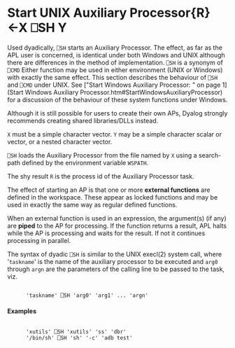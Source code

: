 




<h1 class="heading"><span class="name">Start UNIX Auxiliary Processor</span><span class="command">{R}←X ⎕SH Y</span></h1>

Used dyadically, `⎕SH` starts an Auxiliary Processor. The effect, as far as the APL user is concerned, is identical under both Windows and UNIX although there are differences in the method of implementation. `⎕SH` is a synonym of `⎕CMD` Either function may be used in either environment (UNIX or Windows) with exactly the same effect. This section describes the behaviour of `⎕SH` and `⎕CMD` under UNIX. See ["Start Windows Auxiliary Processor: " on page 1](Start Windows Auxiliary Processor.htm#StartWindowsAuxiliaryProcessor) for a discussion of the behaviour of these system functions under Windows.


Although it is still possible for users to create their own APs, Dyalog strongly recommends creating shared libraries/DLLs instead.



`X` must be a simple character vector. `Y` may be a simple character scalar or vector, or a nested character vector.


`⎕SH` loads the Auxiliary Processor from the file named by `X` using a search-path defined by the environment variable `WSPATH`.


The shy result `R` is the process id of the Auxiliary Processor task.


The effect of starting an AP is that one or more **external functions** are defined in the workspace. These appear as locked functions and may be used in exactly the same way as regular defined functions.


When an external function is used in an expression, the argument(s) (if any) are **piped** to the AP for processing. If the function returns a result, APL halts while the AP is processing and waits for the result. If not it continues processing in parallel.


The syntax of dyadic `⎕SH` is similar to the UNIX execl(2) system call, where '`taskname`' is the name of the auxiliary processor to be executed and `arg0` through `argn` are the parameters of the calling line to be passed to the task, viz.
```apl

      'taskname' ⎕SH 'arg0' 'arg1' ... 'argn'

```

#### Examples
```apl

      'xutils' ⎕SH 'xutils' 'ss' 'dbr'
      '/bin/sh' ⎕SH 'sh' '-c' 'adb test'
```


